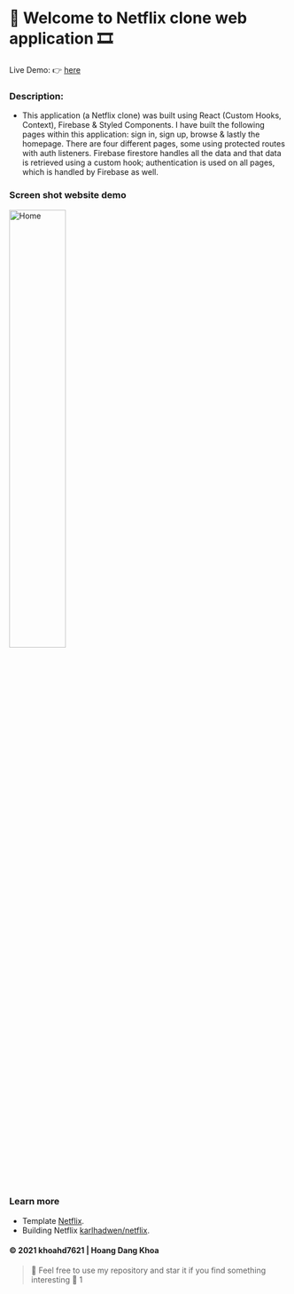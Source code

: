 # 🍿 Welcome to Netflix clone web application 🎞️

Live Demo: :point_right: [here](https://hdk-netflix-ui.netlify.app/)

### Description:
- This application (a Netflix clone) was built using React (Custom Hooks, Context), Firebase & Styled Components. I have built the following pages within this application: sign in, sign up, browse & lastly the homepage. There are four different pages, some using protected routes with auth listeners. Firebase firestore handles all the data and that data is retrieved using a custom hook; authentication is used on all pages, which is handled by Firebase as well.

### Screen shot website demo
<img  src="https://github.com/khoahd7621/netflix-ui/blob/main/images/demo.png"  alt="Home"  width="45%"></img> 

### Learn more
- Template [Netflix](https://www.netflix.com/).
- Building Netflix [karlhadwen/netflix](https://github.com/karlhadwen/netflix).

#### © 2021 khoahd7621 | Hoang Dang Khoa
> :love_you_gesture: Feel free to use my repository and star it if you find something interesting :love_you_gesture:
1
